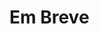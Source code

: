 <!-- <div style="height: 150px; width: 100%; background-image: url('./image/Background\ bread.jpg'); background-size: cover;"></div>
<div style="position: absolute; background-image: url('./image/logo\ bread\ chat.png'); width: 100px; height: 100px; left: 10vw; margin-top: -50px; background-size: cover;"></div>
<br>
<br>

# Bread Chat

---

# 1.  Introdução

## 1.1. Propósito do Documento de Requisitos

<aside>
ℹ️ Este documento especifica as características e funcionalidades do sistema **`Bread Chat`**. Tem como público alvo pessoas gamers e que querem montar uma comunidade.

</aside>

## 1.2. Escopo do Produto

<aside>
ℹ️ **`Bread Chat`** será um site de bate-papo onde pessoas podem interagir de varias formas diferentes.

</aside>

## **1.3. Visão Geral do documento**

<aside>
👀 Este documento apresenta uma descrição geral do sistema, e logo em seguida descreve suas funcionalidades especificando as entradas e saídas para todos os requisitos funcionais. Faz também uma descrição sucinta dos requisitos não funcionais contidos neste sistema.

</aside>

# 2.  Descrição Geral

## 2.1. Perspectiva do Produto

<aside>
🏗️ O sistema vai operar em na rede de hospedagem **`Vercel`**.

</aside>

## **2.2. Funções do Produto**

<aside>
🧰 O sistema **`Bread Chat`** deverá ser capaz de:

---

- Gerenciar contas de usuário;
- Criar bate-papos públicos;
- Criar bate-papos privados;
- Criar fóruns de discussão;
</aside>

## 2.3. Restrições Gerais

<aside>
🚧 O sistema não permitirá o acesso de pessoas sem login à bate-papos privados ou mandar mensagem em bate-papos públicos.

</aside>

# 3.  Requisitos Específicos

## **3.1 [Requisitos Funcionais](Bread%20Chat%2099bf4/Requisitos%2009cf5.md)**

## 3.2 [Requisitos Não-Funcionais](Bread%20Chat%2099bf4/Requisitos%2082faa.md)

# 4 .Requisitos Organizacionais

## 4.1 Software

<aside>
🎇 Deverá ser capaz de ser compatível com telas de celular e computador

</aside>

## 4.2 Linguagens de Programação

<aside>
🧮 Front-end

- HTML
- CSS
- JavaScript
</aside>

<aside>
🧮 Back-end

- Javascript em ambiente NodeJS
</aside>

# 5. Atributos

## 5**.1 Disponibilidade**

<aside>
🚧 O sistema deve estar sempre disponível, caso ocorra alguma interrupção ele deve ser restaurado o mais rápido possível.

</aside>

## 5**.2 Segurança**

<aside>
🧮 O sistema deverá ser o mais seguro possível para que pessoas não autorizadas acessem os documentos inseridos do sistema.

</aside>

## 5**.3 Manutenção**

<aside>
🧮 A manutenção será feita para consertar bugs ou problemas de desenvolvimento e futuras atualizações.

</aside> -->

# Em Breve
